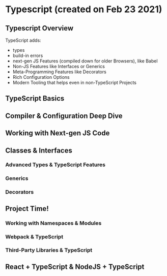 Typescript (created on Feb 23 2021)
=====

## Typescript Overview

TypeScript adds:
- types
- build-in errors
- next-gen JS Features (compiled down for older Browsers), like Babel
- Non-JS Features like Interfaces or Generics
- Meta-Programming Features like Decorators
- Rich Configuration Options
- Modern Tooling that helps even in non-TypeScript Projects

## TypeScript Basics

## Compiler & Configuration Deep Dive

## Working with Next-gen JS Code

## Classes & Interfaces 
    
### Advanced Types & TypeScript Features

### Generics

### Decorators

## Project Time!

### Working with Namespaces & Modules

### Webpack & TypeScript

### Third-Party Libraries & TypeScript

## React + TypeScript & NodeJS + TypeScript
